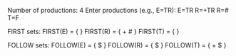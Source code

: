 Number of productions: 4
Enter productions (e.g., E=TR):
E=TR
R=+TR
R=#
T=F

FIRST sets:
FIRST(E) = { }
FIRST(R) = { + # }
FIRST(T) = { }

FOLLOW sets:
FOLLOW(E) = { $ }
FOLLOW(R) = { $ }
FOLLOW(T) = { + $ }